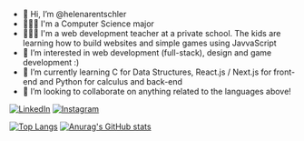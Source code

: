 - 👋 Hi, I’m @helenarentschler
- 👩🏻‍🎓 I'm a Computer Science major
- 👩🏻‍🏫 I'm a web development teacher at a private school. The kids are learning how to build websites and simple games using JavvaScript
- 👀 I’m interested in web development (full-stack), design and game development :)
- 🌱 I’m currently learning C for Data Structures, React.js / Next.js for front-end and Python for calculus and back-end
- 💞️ I’m looking to collaborate on anything related to the languages above!

[![LinkedIn](https://img.shields.io/badge/LinkedIn-0077B5?style=for-the-badge&logo=linkedin&logoColor=white)](https://www.linkedin.com/in/helena-rentschler-2804b1220/)
[![Instagram](https://img.shields.io/badge/Instagram-E4405F?style=for-the-badge&logo=instagram&logoColor=white)](https://www.instagram.com/helenarentschler/)

[![Top Langs](https://github-readme-stats.vercel.app/api/top-langs/?username=helenarentschler&theme=transparent)](https://github.com/anuraghazra/github-readme-stats)
[![Anurag's GitHub stats](https://github-readme-stats.vercel.app/api?username=helenarentschler&theme=transparent)](https://github.com/anuraghazra/github-readme-stats)


<!---
helenarentschler/helenarentschler is a ✨ special ✨ repository because its `README.md` (this file) appears on your GitHub profile.
You can click the Preview link to take a look at your changes.
--->
